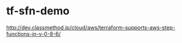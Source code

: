 tf-sfn-demo
===========

http://dev.classmethod.jp/cloud/aws/terraform-supports-aws-step-functions-in-v-0-8-6/
